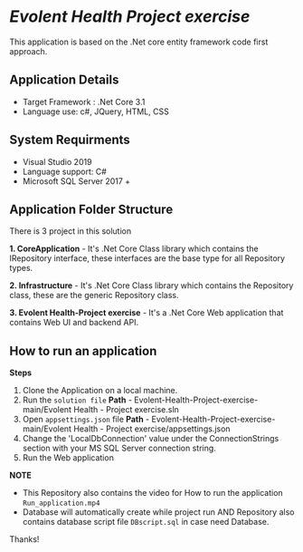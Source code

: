 # _Evolent Health Project exercise_
This application is based on the .Net core entity framework code first approach.


## Application Details
- Target Framework : .Net Core 3.1
- Language use: c#, JQuery, HTML, CSS

## System Requirments
- Visual Studio 2019
- Language support: C#
- Microsoft SQL Server 2017 +

## Application Folder Structure
There is 3 project in this solution

**1. CoreApplication** - It's .Net Core Class library which contains the IRepository interface, these interfaces are the base type for all Repository types.

**2. Infrastructure** - It's .Net Core Class library which contains the Repository class, these are the generic Repository class.

**3. Evolent Health-Project exercise** - It's a .Net Core Web application that contains Web UI and backend API.


## How to run an application
**Steps**
1. Clone the Application on a local machine.
2. Run the `solution file`  **Path** - Evolent-Health-Project-exercise-main/Evolent Health - Project exercise.sln
3. Open `appsettings.json` file **Path** - Evolent-Health-Project-exercise-main/Evolent Health - Project exercise/appsettings.json
4. Change the 'LocalDbConnection' value under the ConnectionStrings section with your MS SQL Server connection string.
5. Run the Web application

**NOTE**
- This Repository also contains the video for How to run the application `Run_application.mp4` 
- Database will automatically create while project run AND Repository also contains database script file `DBscript.sql` in case need Database.

Thanks!
